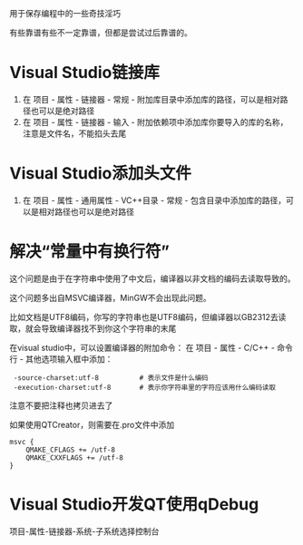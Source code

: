用于保存编程中的一些奇技淫巧

有些靠谱有些不一定靠谱，但都是尝试过后靠谱的。



# Visual Studio链接库

1. 在 项目 - 属性 - 链接器 - 常规 - 附加库目录中添加库的路径，可以是相对路径也可以是绝对路径
2. 在 项目 - 属性 - 链接器 - 输入 - 附加依赖项中添加库你要导入的库的名称，注意是文件名，不能掐头去尾



# Visual Studio添加头文件

1. 在 项目 - 属性 - 通用属性 - VC++目录 - 常规 - 包含目录中添加库的路径，可以是相对路径也可以是绝对路径



# 解决“常量中有换行符”

这个问题是由于在字符串中使用了中文后，编译器以非文档的编码去读取导致的。

这个问题多出自MSVC编译器，MinGW不会出现此问题。

比如文档是UTF8编码，你写的字符串也是UTF8编码，但编译器以GB2312去读取，就会导致编译器找不到你这个字符串的末尾

在visual studio中，可以设置编译器的附加命令：
在 项目 - 属性 - C/C++ - 命令行 - 其他选项输入框中添加：

```
 -source-charset:utf-8			# 表示文件是什么编码
 -execution-charset:utf-8 		# 表示你字符串里的字符应该用什么编码读取
```

注意不要把注释也拷贝进去了

如果使用QTCreator，则需要在.pro文件中添加

```
msvc {
    QMAKE_CFLAGS += /utf-8
    QMAKE_CXXFLAGS += /utf-8
}
```



# Visual Studio开发QT使用qDebug

项目-属性-链接器-系统-子系统选择控制台



